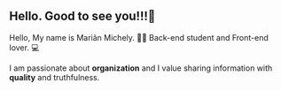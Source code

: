 ## Hello. Good to see you!!!👋

Hello, My name is Mariãn Michely. 👩‍💻
Back-end student and Front-end lover. 💻

  I am passionate about **organization** and I value sharing information with **quality** and truthfulness. 


<!--
**mariandocarmo/mariandocarmo** is a ✨ _special_ ✨ repository because its `README.md` (this file) appears on your GitHub profile.

Here are some ideas to get you started:

- 🔭 I’m currently working on ...
- 🌱 I’m currently learning ...
- 👯 I’m looking to collaborate on ...
- 🤔 I’m looking for help with ...
- 💬 Ask me about ...
- 📫 How to reach me: ...
- 😄 Pronouns: ...
- ⚡ Fun fact: ...
-->
